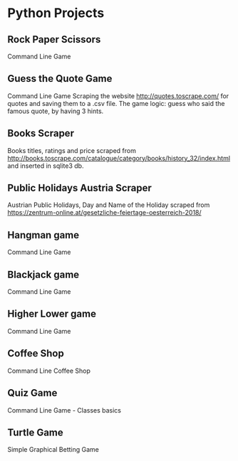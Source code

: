 # Python Projects

## Rock Paper Scissors
Command Line Game

## Guess the Quote Game
Command Line Game
Scraping the website http://quotes.toscrape.com/ for quotes and saving them to a .csv file. The game logic: guess who said the famous quote, by having 3 hints. 


## Books Scraper
Books titles, ratings and price scraped from http://books.toscrape.com/catalogue/category/books/history_32/index.html and inserted in sqlite3 db.

## Public Holidays Austria Scraper
Austrian Public Holidays, Day and Name of the Holiday scraped from https://zentrum-online.at/gesetzliche-feiertage-oesterreich-2018/ 

## Hangman game
Command Line Game

## Blackjack game
Command Line Game

## Higher Lower game
Command Line Game

## Coffee Shop
Command Line Coffee Shop

## Quiz Game
Command Line Game - Classes basics

## Turtle Game
Simple Graphical Betting Game